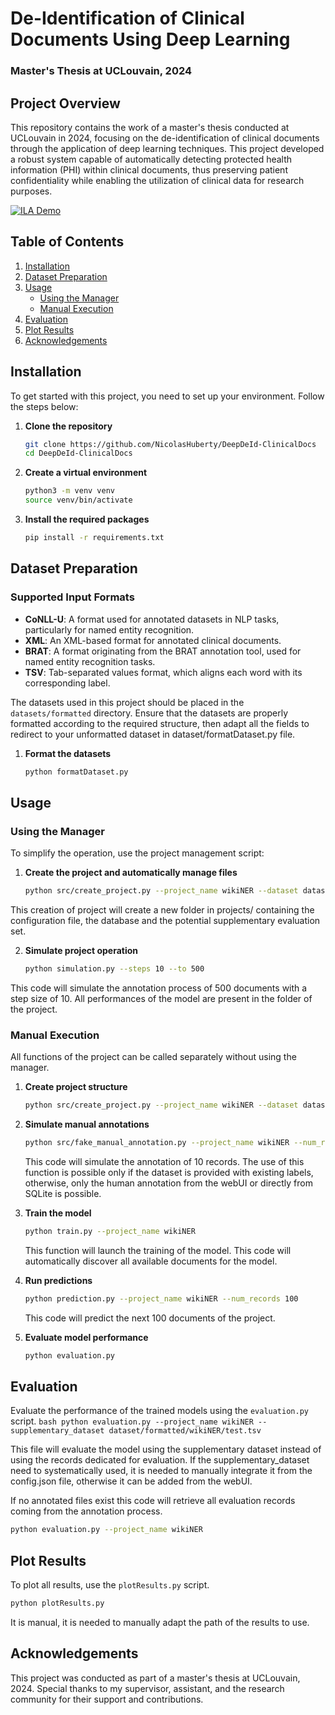  # De-Identification of Clinical Documents Using Deep Learning
 ### Master's Thesis at UCLouvain, 2024

 ## Project Overview

 This repository contains the work of a master's thesis conducted at UCLouvain in 2024, focusing on the de-identification of clinical documents through the application of deep learning techniques. This project developed a robust system capable of automatically detecting protected health information (PHI) within clinical documents, thus preserving patient confidentiality while enabling the utilization of clinical data for research purposes.

[![ILA Demo](https://i9.ytimg.com/vi/PJTIBT_-VHk/mqdefault.jpg?sqp=CKT4zbIG-oaymwEmCMACELQB8quKqQMa8AEB-AH-CYAC0AWKAgwIABABGGUgZShlMA8=&rs=AOn4CLD_0_xNbOkYX6pn5jQPYzVxmiVzPg)](https://youtu.be/PJTIBT_-VHk "Demo of the ILA")


 ## Table of Contents

 1. [Installation](#installation)
 2. [Dataset Preparation](#dataset-preparation)
 3. [Usage](#usage)
     - [Using the Manager](#using-the-manager)
     - [Manual Execution](#manual-execution)
 4. [Evaluation](#evaluation)
 5. [Plot Results](#plot-results)
 6. [Acknowledgements](#acknowledgements)

 ## Installation

 To get started with this project, you need to set up your environment. Follow the steps below:

 1. **Clone the repository**
     ```bash
     git clone https://github.com/NicolasHuberty/DeepDeId-ClinicalDocs
     cd DeepDeId-ClinicalDocs
     ```

 2. **Create a virtual environment**
     ```bash
     python3 -m venv venv
     source venv/bin/activate
     ```

 3. **Install the required packages**
     ```bash
     pip install -r requirements.txt
     ```

 ## Dataset Preparation
### Supported Input Formats
- **CoNLL-U**: A format used for annotated datasets in NLP tasks, particularly for named entity recognition.
- **XML**: An XML-based format for annotated clinical documents.
- **BRAT**: A format originating from the BRAT annotation tool, used for named entity recognition tasks.
- **TSV**: Tab-separated values format, which aligns each word with its corresponding label.

 The datasets used in this project should be placed in the `datasets/formatted` directory. Ensure that the datasets are properly formatted according to the required structure, then adapt all the fields to redirect to your unformatted dataset in dataset/formatDataset.py file.
 1. **Format the datasets**
    ```bash
    python formatDataset.py
    ```

 ## Usage

 ### Using the Manager

 To simplify the operation, use the project management script:

 1. **Create the project and automatically manage files**
    ```bash
    python src/create_project.py --project_name wikiNER --dataset dataset/formatted/wikiNER/train.tsv --labels PERSON LOCATION DATE ID --model_name roberta --eval_percentage 30 --training_steps 10 --num_predictions 50 --start_from 20
    ```
This creation of project will create a new folder in projects/ containing the configuration file, the database and the potential supplementary evaluation set.

 2. **Simulate project operation**
    ```bash
    python simulation.py --steps 10 --to 500
    ```
This code will simulate the annotation process of 500 documents with a step size of 10.
All performances of the model are present in the folder of the project.
 ### Manual Execution

 All functions of the project can be called separately without using the manager.

 1. **Create project structure**
    ```bash
    python src/create_project.py --project_name wikiNER --dataset dataset/formatted/wikiNER/train.tsv --labels PERSON LOCATION DATE ID --model_name roberta --eval_percentage 30 --training_steps 10 --num_predictions 50 --start_from 20
    ```

 2. **Simulate manual annotations**
    ```bash
    python src/fake_manual_annotation.py --project_name wikiNER --num_records 10
    ```

    This code will simulate the annotation of 10 records. The use of this function is possible only if the dataset is provided with existing labels, otherwise, only the human annotation from the webUI or directly from SQLite is possible.

 3. **Train the model**
    ```bash
    python train.py --project_name wikiNER
    ```

    This function will launch the training of the model.
    This code will automatically discover all available documents for the model.

 4. **Run predictions**
    ```bash
    python prediction.py --project_name wikiNER --num_records 100
    ```

    This code will predict the next 100 documents of the project.

 5. **Evaluate model performance**
    ```bash
    python evaluation.py
    ```

 ## Evaluation

 Evaluate the performance of the trained models using the `evaluation.py` script.
    ```bash
    python evaluation.py --project_name wikiNER --supplementary_dataset dataset/formatted/wikiNER/test.tsv
    ```

This file will evaluate the model using the supplementary dataset instead of using the records dedicated for evaluation. If the supplementary_dataset need to systematically used, it is needed to manually integrate it from the config.json file, otherwise it can be added from the webUI.

If no annotated files exist this code will retrieve all evaluation records coming from the annotation process.

```bash
python evaluation.py --project_name wikiNER
```
 ## Plot Results

 To plot all results, use the `plotResults.py` script.

```bash
python plotResults.py
```
It is manual, it is needed to manually adapt the path of the results to use.

 ## Acknowledgements

 This project was conducted as part of a master's thesis at UCLouvain, 2024. Special thanks to my supervisor, assistant, and the research community for their support and contributions.
